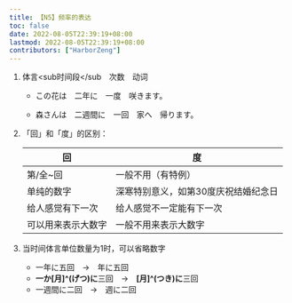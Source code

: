 ```yaml
---
title: 【N5】频率的表达
toc: false
date: 2022-08-05T22:39:19+08:00
lastmod: 2022-08-05T22:39:19+08:00
contributors: ["HarborZeng"]
---
```


1. 体言<sub时间段</sub　次数　动词

   - この花は　二年に　一度　咲きます。

   - 森さんは　二週間に　一回　家へ　帰ります。

2. 「回」和「度」的区别：

   | 回                 | 度                                   |
   | ------------------ | ------------------------------------ |
   | 第/全~回           | 一般不用（有特例）                   |
   | 单纯的数字         | 深寒特别意义，如第30度庆祝结婚纪念日 |
   | 给人感觉有下一次   | 给人感觉不一定能有下一次             |
   | 可以用来表示大数字 | 一般不用来表示大数字                 |

3. 当时间体言单位数量为1时，可以省略数字

   - 一年に五回　→　年に五回
   - **一か[月]^(げつ)に**三回　→　**[月]^(つき)に**三回
   - 一週間に二回　→　週に二回

